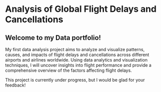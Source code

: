 # Analysis of Global Flight Delays and Cancellations

## Welcome to my Data portfolio! 
My first data analysis project aims to analyze and visualize patterns, causes, and impacts
of flight delays and cancellations across different airports and airlines worldwide. 
Using data analytics and visualization techniques, I will uncover insights into flight 
performance and provide a comprehensive overview of the factors affecting flight delays. 

This project is currently under progress, but I would be glad for your feedback!
